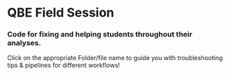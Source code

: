 # QBE Field Session
### Code for fixing and helping students throughout their analyses.

Click on the appropriate Folder/file name to guide you with troubleshooting tips & pipelines for different workflows!
